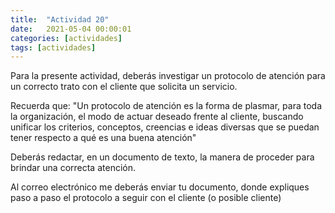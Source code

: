 ```yaml
---
title:  "Actividad 20"
date:   2021-05-04 00:00:01
categories: [actividades]
tags: [actividades]
---
```


Para la presente actividad, deberás investigar un protocolo de atención para un correcto trato con el cliente que solicita un servicio.

Recuerda que: "Un protocolo de atención es la forma de plasmar, para toda la organización, el modo de actuar deseado frente al cliente, buscando unificar los criterios, conceptos, creencias e ideas diversas que se puedan tener respecto a qué es una buena atención"

Deberás redactar, en un documento de texto, la manera de proceder para brindar una correcta atención.

Al correo electrónico me deberás enviar tu documento, donde expliques paso a paso el protocolo a seguir con el cliente (o posible cliente)
